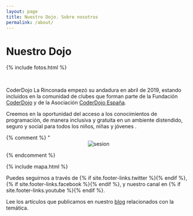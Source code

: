 ```yaml
---
layout: page
title: Nuestro Dojo. Sobre nosotros
permalink: /about/
---
```



<h1 class="center">Nuestro Dojo</h1>

{% include fotos.html %}

&nbsp;

CoderDojo La Rinconada empezó su andadura en abril de 2019, estando incluidos en la comunidad de clubes que forman parte de la Fundación [CoderDojo](https://coderdojo.com/es-ES) y de la Asociación [CoderDojo España](http://www.coderdojo.es/).


Creemos en la oportunidad del acceso a los conocimientos de programación, de manera inclusiva y gratuita en un ambiente distendido, seguro y social para todos los niños, niñas y jóvenes .

{% comment %}
"<span style="display:block;text-align:center">![sesion]</span>

[sesion]: /images/sesion_online.jpg"

{% endcomment %}

{% include mapa.html %}


Puedes seguirnos a través de
{% if site.footer-links.twitter %}<a href="https://www.twitter.com/{{ site.footer-links.twitter }}"><i class="svg-icon twitter base"></i></a>{% endif %}, 
{% if site.footer-links.facebook %}<a href="https://www.facebook.com/{{ site.footer-links.facebook }}"><i class="svg-icon facebook base"></i></a>{% endif %}, y nuestro canal en 
{% if site.footer-links.youtube %}<a href="https://youtube.com/{{ site.footer-links.youtube }}"><i class="svg-icon youtube base"></i></a>{% endif %}.


Lee los artículos que publicamos en nuestro <a class="boton-negro-verde" href="{{site.baseurl}}/noticias/">blog</a> relacionados con la temática.

<br><br>


